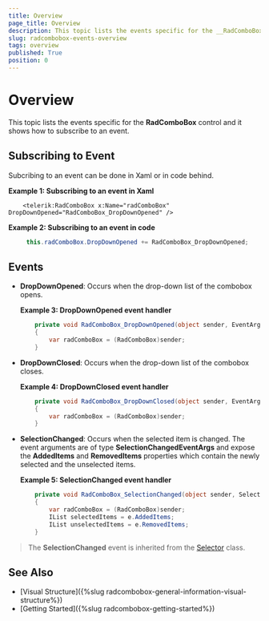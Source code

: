 ```yaml
---
title: Overview
page_title: Overview
description: This topic lists the events specific for the __RadComboBox__ control and it shows how to subscribe to an event.
slug: radcombobox-events-overview
tags: overview
published: True
position: 0
---
```


# Overview

This topic lists the events specific for the __RadComboBox__ control and it shows how to subscribe to an event.

## Subscribing to Event

Subcribing to an event can be done in Xaml or in code behind.

__Example 1: Subscribing to an event in Xaml__
```XAML	
	<telerik:RadComboBox x:Name="radComboBox" DropDownOpened="RadComboBox_DropDownOpened" />
```

__Example 2: Subscribing to an event in code__
```C#
	 this.radComboBox.DropDownOpened += RadComboBox_DropDownOpened;
```

## Events

* __DropDownOpened__: Occurs when the drop-down list of the combobox opens. 

	__Example 3: DropDownOpened event handler__
	```C#
		private void RadComboBox_DropDownOpened(object sender, EventArgs e)
        {
            var radComboBox = (RadComboBox)sender;
        }
	```

* __DropDownClosed__: Occurs when the drop-down list of the combobox closes. 

	__Example 4: DropDownClosed event handler__
	```C#
		private void RadComboBox_DropDownClosed(object sender, EventArgs e)
        {
            var radComboBox = (RadComboBox)sender;
        }
	```

* __SelectionChanged__: Occurs when the selected item is changed. The event arguments are of type __SelectionChangedEventArgs__ and expose the __AddedItems__ and __RemovedItems__ properties which contain the newly selected and the unselected items.

	__Example 5: SelectionChanged event handler__
	```C#
		private void RadComboBox_SelectionChanged(object sender, SelectionChangedEventArgs e)
        {
            var radComboBox = (RadComboBox)sender;
            IList selectedItems = e.AddedItems;
            IList unselectedItems = e.RemovedItems;
        }
	```

>The __SelectionChanged__ event is inherited from the [Selector](https://docs.microsoft.com/en-us/dotnet/api/system.windows.controls.primitives.selector?view=net-5.0) class. 

## See Also
 * [Visual Structure]({%slug radcombobox-general-information-visual-structure%})
 * [Getting Started]({%slug radcombobox-getting-started%})
